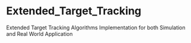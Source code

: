 # Extended_Target_Tracking
Extended Target Tracking Algorithms Implementation for both Simulation and Real World Application
